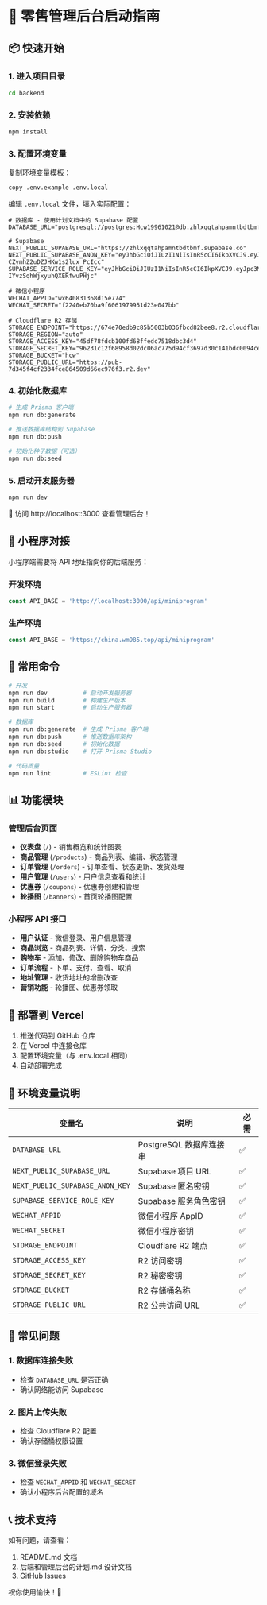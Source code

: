 # 🚀 零售管理后台启动指南

## 📦 快速开始

### 1. 进入项目目录
```bash
cd backend
```

### 2. 安装依赖
```bash
npm install
```

### 3. 配置环境变量
复制环境变量模板：
```bash
copy .env.example .env.local
```

编辑 `.env.local` 文件，填入实际配置：
```env
# 数据库 - 使用计划文档中的 Supabase 配置
DATABASE_URL="postgresql://postgres:Hcw19961021@db.zhlxqqtahpamntbdtbmf.supabase.co:5432/postgres"

# Supabase
NEXT_PUBLIC_SUPABASE_URL="https://zhlxqqtahpamntbdtbmf.supabase.co"
NEXT_PUBLIC_SUPABASE_ANON_KEY="eyJhbGciOiJIUzI1NiIsInR5cCI6IkpXVCJ9.eyJpc3MiOiJzdXBhYmFzZSIsInJlZiI6InpobHhxcXRhaHBhbW50YmR0Ym1mIiwicm9sZSI6ImFub24iLCJpYXQiOjE3NTU5NjM2MzksImV4cCI6MjA3MTUzOTYzOX0.TtLbRbreNB9L93Al-CZymhZ2uDZJHKw1s2lux_PcIcc"
SUPABASE_SERVICE_ROLE_KEY="eyJhbGciOiJIUzI1NiIsInR5cCI6IkpXVCJ9.eyJpc3MiOiJzdXBhYmFzZSIsInJlZiI6InpobHhxcXRhaHBhbW50YmR0Ym1mIiwicm9sZSI6InNlcnZpY2Vfcm9sZSIsImlhdCI6MTc1NTk2MzYzOSwiZXhwIjoyMDcxNTM5NjM5fQ.aH8gH_RCnOhds7dKBS-IYvzSqhWjxyuhQXERfwuPHjc"

# 微信小程序
WECHAT_APPID="wx640831368d15e774"
WECHAT_SECRET="f2240eb70ba9f6061979951d23e047bb"

# Cloudflare R2 存储
STORAGE_ENDPOINT="https://674e70edb9c85b5003b036fbcd82bee8.r2.cloudflarestorage.com"
STORAGE_REGION="auto"
STORAGE_ACCESS_KEY="45df78fdcb100fd68ffedc7518dbc3d4"
STORAGE_SECRET_KEY="96231c12f68958d02dc06ac775d94cf3697d30c141bdc0094cea6f000b5ebfca"
STORAGE_BUCKET="hcw"
STORAGE_PUBLIC_URL="https://pub-7d345f4cf2334fce864509d66ec976f3.r2.dev"
```

### 4. 初始化数据库
```bash
# 生成 Prisma 客户端
npm run db:generate

# 推送数据库结构到 Supabase
npm run db:push

# 初始化种子数据（可选）
npm run db:seed
```

### 5. 启动开发服务器
```bash
npm run dev
```

🎉 访问 http://localhost:3000 查看管理后台！

## 📱 小程序对接

小程序端需要将 API 地址指向你的后端服务：

### 开发环境
```javascript
const API_BASE = 'http://localhost:3000/api/miniprogram'
```

### 生产环境
```javascript
const API_BASE = 'https://china.wm985.top/api/miniprogram'
```

## 🔧 常用命令

```bash
# 开发
npm run dev          # 启动开发服务器
npm run build        # 构建生产版本
npm run start        # 启动生产服务器

# 数据库
npm run db:generate  # 生成 Prisma 客户端
npm run db:push      # 推送数据库架构
npm run db:seed      # 初始化数据
npm run db:studio    # 打开 Prisma Studio

# 代码质量
npm run lint         # ESLint 检查
```

## 📊 功能模块

### 管理后台页面
- **仪表盘** (`/`) - 销售概览和统计图表
- **商品管理** (`/products`) - 商品列表、编辑、状态管理
- **订单管理** (`/orders`) - 订单查看、状态更新、发货处理
- **用户管理** (`/users`) - 用户信息查看和统计
- **优惠券** (`/coupons`) - 优惠券创建和管理
- **轮播图** (`/banners`) - 首页轮播图配置

### 小程序 API 接口
- **用户认证** - 微信登录、用户信息管理
- **商品浏览** - 商品列表、详情、分类、搜索
- **购物车** - 添加、修改、删除购物车商品
- **订单流程** - 下单、支付、查看、取消
- **地址管理** - 收货地址的增删改查
- **营销功能** - 轮播图、优惠券领取

## 🚀 部署到 Vercel

1. 推送代码到 GitHub 仓库
2. 在 Vercel 中连接仓库
3. 配置环境变量（与 .env.local 相同）
4. 自动部署完成

## 🔐 环境变量说明

| 变量名 | 说明 | 必需 |
|--------|------|------|
| `DATABASE_URL` | PostgreSQL 数据库连接串 | ✅ |
| `NEXT_PUBLIC_SUPABASE_URL` | Supabase 项目 URL | ✅ |
| `NEXT_PUBLIC_SUPABASE_ANON_KEY` | Supabase 匿名密钥 | ✅ |
| `SUPABASE_SERVICE_ROLE_KEY` | Supabase 服务角色密钥 | ✅ |
| `WECHAT_APPID` | 微信小程序 AppID | ✅ |
| `WECHAT_SECRET` | 微信小程序密钥 | ✅ |
| `STORAGE_ENDPOINT` | Cloudflare R2 端点 | ✅ |
| `STORAGE_ACCESS_KEY` | R2 访问密钥 | ✅ |
| `STORAGE_SECRET_KEY` | R2 秘密密钥 | ✅ |
| `STORAGE_BUCKET` | R2 存储桶名称 | ✅ |
| `STORAGE_PUBLIC_URL` | R2 公共访问 URL | ✅ |

## 🐛 常见问题

### 1. 数据库连接失败
- 检查 `DATABASE_URL` 是否正确
- 确认网络能访问 Supabase

### 2. 图片上传失败
- 检查 Cloudflare R2 配置
- 确认存储桶权限设置

### 3. 微信登录失败
- 检查 `WECHAT_APPID` 和 `WECHAT_SECRET`
- 确认小程序后台配置的域名

## 📞 技术支持

如有问题，请查看：
1. README.md 文档
2. 后端和管理后台的计划.md 设计文档
3. GitHub Issues

祝你使用愉快！🎉